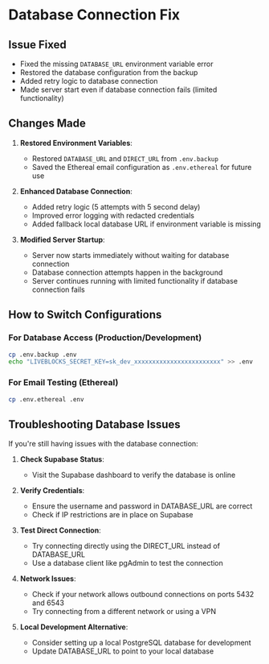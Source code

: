 # Database Connection Fix

## Issue Fixed
- Fixed the missing `DATABASE_URL` environment variable error
- Restored the database configuration from the backup
- Added retry logic to database connection
- Made server start even if database connection fails (limited functionality)

## Changes Made

1. **Restored Environment Variables**:
   - Restored `DATABASE_URL` and `DIRECT_URL` from `.env.backup`
   - Saved the Ethereal email configuration as `.env.ethereal` for future use

2. **Enhanced Database Connection**:
   - Added retry logic (5 attempts with 5 second delay)
   - Improved error logging with redacted credentials
   - Added fallback local database URL if environment variable is missing

3. **Modified Server Startup**:
   - Server now starts immediately without waiting for database connection
   - Database connection attempts happen in the background
   - Server continues running with limited functionality if database connection fails

## How to Switch Configurations

### For Database Access (Production/Development)
```bash
cp .env.backup .env
echo "LIVEBLOCKS_SECRET_KEY=sk_dev_xxxxxxxxxxxxxxxxxxxxxxxx" >> .env
```

### For Email Testing (Ethereal)
```bash
cp .env.ethereal .env
```

## Troubleshooting Database Issues

If you're still having issues with the database connection:

1. **Check Supabase Status**:
   - Visit the Supabase dashboard to verify the database is online

2. **Verify Credentials**:
   - Ensure the username and password in DATABASE_URL are correct
   - Check if IP restrictions are in place on Supabase

3. **Test Direct Connection**:
   - Try connecting directly using the DIRECT_URL instead of DATABASE_URL
   - Use a database client like pgAdmin to test the connection

4. **Network Issues**:
   - Check if your network allows outbound connections on ports 5432 and 6543
   - Try connecting from a different network or using a VPN

5. **Local Development Alternative**:
   - Consider setting up a local PostgreSQL database for development
   - Update DATABASE_URL to point to your local database
